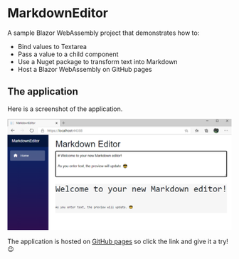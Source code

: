 # MarkdownEditor

A sample Blazor WebAssembly project that demonstrates how to:

- Bind values to Textarea
- Pass a value to a child component
- Use a Nuget package to transform text into Markdown
- Host a Blazor WebAssembly on GitHub pages

## The application

Here is a screenshot of the application.

![Markdown Editor screenshot](https://github.com/dneimke/markdowneditor/blob/main/images/editor-screenshot.png?raw=true)

The application is hosted on [GitHub pages](https://dneimke.github.io/MarkdownEditor/) so click the link and give it a try! 😉
